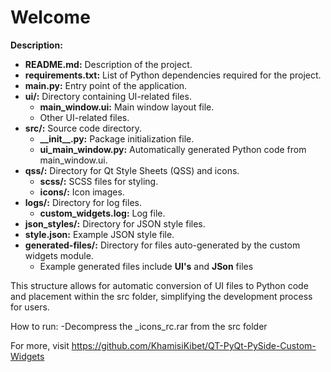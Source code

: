 # Welcome

**Description:**

- **README.md:** Description of the project.
- **requirements.txt:** List of Python dependencies required for the project.
- **main.py:** Entry point of the application.
- **ui/:** Directory containing UI-related files.
  - **main_window.ui:** Main window layout file.
  - Other UI-related files.
- **src/:** Source code directory.
  - **\_\_init\_\_.py:** Package initialization file.
  - **ui_main_window.py:** Automatically generated Python code from main_window.ui.
- **qss/:** Directory for Qt Style Sheets (QSS) and icons.
  - **scss/:** SCSS files for styling.
  - **icons/:** Icon images.
- **logs/:** Directory for log files.
  - **custom_widgets.log:** Log file.
- **json_styles/:** Directory for JSON style files.
- **style.json:** Example JSON style file.
- **generated-files/:** Directory for files auto-generated by the custom widgets module.
  - Example generated files include **UI's** and **JSon** files

This structure allows for automatic conversion of UI files to Python code and placement within the src folder, simplifying the development process for users.

How to run:
-Decompress the \_icons_rc.rar from the src folder

For more, visit https://github.com/KhamisiKibet/QT-PyQt-PySide-Custom-Widgets
